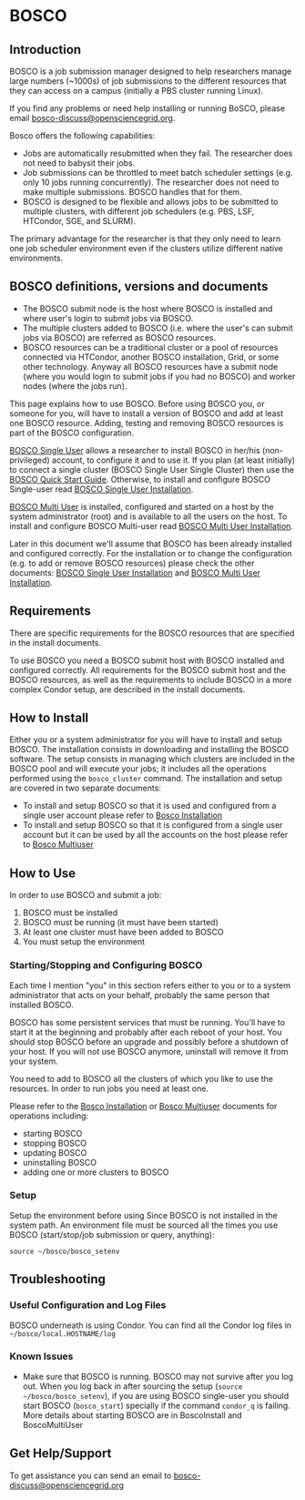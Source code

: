 # BOSCO

## Introduction

BOSCO is a job submission manager designed to help researchers manage
large numbers (~1000s) of job submissions to the different resources
that they can access on a campus (initially a PBS cluster running
Linux).

If you find any problems or need
help installing or running BoSCO, please email
[bosco-discuss@opensciencegrid.org](bosco-discuss@opensciencegrid.org).

Bosco offers the following capabilities:

-   Jobs are automatically resubmitted when they fail. The researcher
    does not need to babysit their jobs.
-   Job submissions can be throttled to meet batch scheduler
    settings (e.g. only 10 jobs running concurrently). The researcher
    does not need to make multiple submissions. BOSCO handles that
    for them.
-   BOSCO is designed to be flexible and allows jobs to be submitted to
    multiple clusters, with different job schedulers (e.g. PBS, LSF,
    HTCondor, SGE, and SLURM).

The primary advantage for the researcher is that they only need to learn
one job scheduler environment even if the clusters utilize different
native environments.




## BOSCO definitions, versions and documents 

<!-- Inser Image Here 
&lt;img
src="%ATTACHURLPATH%/bosco-submit\_and\_resource.jpg"
alt="bosco-submit\_and\_resource.jpg" width='378' height='399' /&gt;
-->

- The BOSCO submit node is the host where BOSCO is installed and where
user's login to submit jobs via BOSCO. 
- The multiple clusters added to
BOSCO (i.e. where the user's can submit jobs via BOSCO) are referred as
BOSCO resources. 
- BOSCO resources can be a traditional cluster or a pool
of resources connected via HTCondor, another BOSCO installation, Grid,
or some other technology. Anyway all BOSCO resources have a submit node
(where you would login to submit jobs if you had no BOSCO) and worker
nodes (where the jobs run).

This page explains how to use BOSCO. Before using BOSCO you, or someone
for you, will have to install a version of BOSCO and add at least one
BOSCO resource. Adding, testing and removing BOSCO resources is part of
the BOSCO configuration.

[BOSCO Single User](BoscoInstall) allows a researcher to install BOSCO
in her/his (non-privileged) account, to configure it and to use it. If
you plan (at least initially) to connect a single cluster (BOSCO Single
User Single Cluster) then use the [BOSCO Quick Start
Guide](BoscoQuickStart). Otherwise, to install and configure BOSCO
Single-user read [BOSCO Single User Installation](BoscoInstall).

[BOSCO Multi User](BoscoMultiUser) is installed, configured and started
on a host by the system administrator (root) and is available to all the
users on the host. To install and configure BOSCO Multi-user read [BOSCO
Multi User Installation](BoscoMultiUser).

Later in this document we'll assume that BOSCO has been already
installed and configured correctly. For the installation or to change
the configuration (e.g. to add or remove BOSCO resources) please check
the other documents: [BOSCO Single User Installation](BoscoInstall) and
[BOSCO Multi User Installation](BoscoMultiUser).

## Requirements

There are specific requirements for the BOSCO resources that are
specified in the install documents.

To use BOSCO you need a BOSCO submit host with BOSCO installed and
configured correctly. All requirements for the BOSCO submit host and the
BOSCO resources, as well as the requirements to include BOSCO in a more
complex Condor setup, are described in the install documents.

## How to Install

Either you or a system administrator for you will have to install and
setup BOSCO. The installation consists in downloading and installing the
BOSCO software. The setup consists in managing which clusters are
included in the BOSCO pool and will execute your jobs; it includes all
the operations performed using the `bosco_cluster` command. The
installation and setup are covered in two separate documents:

-   To install and setup BOSCO so that it is used and configured from a
    single user account please refer to [Bosco Installation](BoscoInstall)
-   To install and setup BOSCO so that it is configured from a single
    user account but it can be used by all the accounts on the host
    please refer to [Bosco Multiuser](BoscoMultiUser)

## How to Use

In order to use BOSCO and submit a job:

1.  BOSCO must be installed
2.  BOSCO must be running (it must have been started)
3.  At least one cluster must have been added to BOSCO
4.  You must setup the environment

### Starting/Stopping and Configuring BOSCO 
Each time I mention "you" in this section refers either to you or to a system administrator
that acts on your behalf, probably the same person that installed BOSCO.

BOSCO has some persistent services that must be running. You'll have to
start it at the beginning and probably after each reboot of your host.
You should stop BOSCO before an upgrade and possibly before a shutdown
of your host. If you will not use BOSCO anymore, uninstall will remove
it from your system.

You need to add to BOSCO all the clusters of which you like to use the
resources. In order to run jobs you need at least one.

Please refer to the [Bosco Installation](BoscoInstall) or [Bosco Multiuser](BoscoMultiUser) documents for
operations including:

-   starting BOSCO
-   stopping BOSCO
-   updating BOSCO
-   uninstalling BOSCO
-   adding one or more clusters to BOSCO

### Setup
Setup the environment before using Since BOSCO is not installed in
the system path. An environment file must be sourced all the times you
use BOSCO (start/stop/job submission or query, anything):

``` {.screen}
source ~/bosco/bosco_setenv
```

<!-- <span class="twiki-macro INCLUDE" section="BoscoJob">BoscoInstall</span> -->

## Troubleshooting

### Useful Configuration and Log Files

BOSCO underneath is using
Condor. You can find all the Condor log files in
`~/bosco/local.HOSTNAME/log`

### Known Issues

- Make sure that BOSCO is running. BOSCO may not survive after you
log out. When you log back in after sourcing the setup
(`source ~/bosco/bosco_setenv`), if you are using BOSCO single-user you
should start BOSCO (`bosco_start`) specially if the command `condor_q`
is failing. More details about starting BOSCO are in BoscoInstall and
BoscoMultiUser

## Get Help/Support
To get assistance you can send an email to <bosco-discuss@opensciencegrid.org>

<!--
<span class="twiki-macro INCLUDE"
section="BoscoReferences">BoscoInstall</span>
-->

